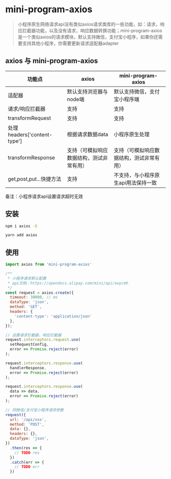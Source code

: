 # mini-program-axios

> 小程序原生网络请求api没有类似axios请求类库的一些功能，如：请求，响应拦截器功能，以及没有请求，响应数据转换功能；mini-program-axios是一个类似axios的请求模块，默认支持微信，支付宝小程序，如果你还需要支持其他小程序，你需要更新请求适配器adapter

## axios 与 mini-program-axios

| 功能点 | axios | mini-program-axios
| --- | --- | --- |
适配器 | 默认支持浏览器与node端 | 默认支持微信，支付宝小程序端
请求/响应拦截器 | 支持 | 支持
transformRequest | 支持 | 支持
处理headers['content-type'] | 根据请求数据data | 小程序原生处理
transformResponse | 支持（可模拟响应数据结构，测试非常有用） | 支持（可模拟响应数据结构，测试非常有用）
get,post,put...快捷方法 | 支持 | 不支持，与小程序原生api用法保持一致

备注：小程序请求api设置请求超时无效

## 安装

```bash
npm i axios -S
```

```bash
yarn add axios
```

## 使用

```js
import axios from 'mini-program-axios'

/**
 * 小程序请求默认配置
 * api文档：https://opendocs.alipay.com/mini/api/owycmh
 */
const request = axios.create({
  timeout: 30000, // ms
  dataType: 'json',
  method: 'GET',
  headers: {
    'content-type': 'application/json'
  },
});

// 设置请求拦截器，响应拦截器
request.interceptors.request.use(
  setRequestConfig,
  error => Promise.reject(error)
);

request.interceptors.response.use(
  handlerResponse,
  error => Promise.reject(error)
);

request.interceptors.response.use(
  data => data,
  error => Promise.reject(error)
);

// 同微信/支付宝小程序请求参数
request({
  url: '/api/xxx',
  method: 'POST',
  data: {},
  headers: {},
  dataType: 'json',
})
  .then(res => {
    // TODO res
  })
  .catch(err => {
    // TODO err
  })
```
